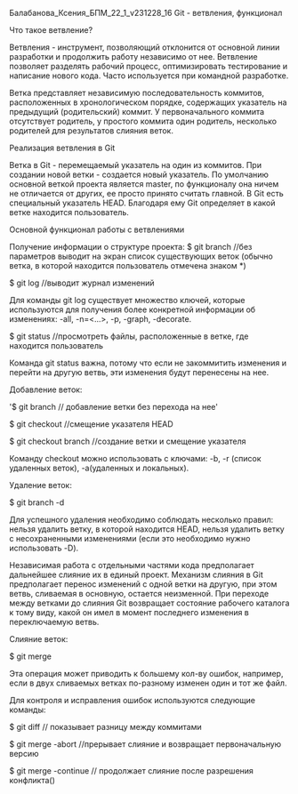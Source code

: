 Балабанова_Ксения_БПМ_22_1_v231228_16
Git - ветвления, функционал

Что такое ветвление?

Ветвления - инструмент, позволяющий отклонится от основной линии разработки и продолжить работу независимо от нее.
Ветвление позволяет разделять рабочий процесс, оптимизировать тестирование и написание нового кода. Часто используется при командной разработке.

Ветка представляет независимую последовательность коммитов, расположенных в хронологическом порядке, содержащих указатель на предыдущий (родительский) коммит. У первоначального коммита отсутствует родитель, у простого коммита один родитель, несколько родителей для результатов слияния веток.

Реализация ветвления в Git

Ветка в Git - перемещаемый указатель на один из коммитов. При создании новой ветки - создается новый указатель.
По умолчанию основной веткой проекта является master, по функционалу она ничем не отличается от других, ее просто принято считать главной.
В Git есть специальный указатель HEAD. Благодаря ему Git определяет в какой ветке находится пользователь.

Основной функционал работы с ветвлениями

Получение информации о структуре проекта:
$ git branch //без параметров выводит на экран список существующих веток (обычно ветка, в которой находится пользователь отмечена знаком *)

$ git log //выводит журнал изменений

Для команды git log существует множество ключей, которые используются для получения более конкретной информации об изменениях: -all, -n=<...>,
-p, -graph, -decorate.

$ git status //просмотреть файлы, расположенные в ветке, где находится пользователь

Команда git status важна, потому что если не закоммитить изменения и перейти на другую ветвь, эти изменения будут перенесены на нее.

Добавление веток:

'$ git branch <name> // добавление ветки без перехода на нее'

$ git checkout <name> //смещение указателя HEAD

$ git checkout branch <name>  //создание ветки и смещение указателя

Команду checkout можно использовать с ключами: -b, -r (список удаленных веток), -a(удаленных и локальных).

Удаление веток:

$ git branch -d <name>

Для успешного удаления необходимо соблюдать несколько правил: нельзя удалить ветку, в которой находится HEAD, нельзя удалить ветку с несохраненными изменениями (если это необходимо нужно использовать -D).

Независимая работа с отдельными частями кода предполагает дальнейшее слияние их в единый проект. Механизм слияния в Git предполагает перенос изменений с одной ветки на другую, при этом ветвь, сливаемая в основную, остается неизменной. При переходе между ветками до слияния Git возвращает состояние рабочего каталога к тому виду, какой он имел в момент последнего изменения в переключаемую ветвь.

Слияние веток:

$ git merge <name>

Эта операция может приводить к большему кол-ву ошибок, например, если в двух сливаемых ветках по-разному изменен один и тот же файл.

Для контроля и исправления ошибок используются следующие команды:

$ git diff <file1> <file2>// показывает разницу между коммитами

$ git merge -abort //прерывает слияние и возвращает первоначальную версию

$ git merge -continue // продолжает слияние после разрешения конфликта()


